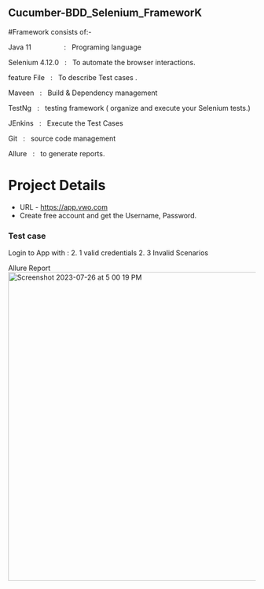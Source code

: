 ## Cucumber-BDD_Selenium_FrameworK

#Framework consists of:-

Java 11  &nbsp;&nbsp;&nbsp;&nbsp;&nbsp;&nbsp;&nbsp;&nbsp;&nbsp;&nbsp;&nbsp;&nbsp;&nbsp;&nbsp;&nbsp;&nbsp;:    &nbsp;&nbsp;Programing language <br />

Selenium 4.12.0  &nbsp;&nbsp;:    &nbsp;&nbsp;To automate the browser interactions.<br />

feature File    &nbsp;&nbsp;:    &nbsp;&nbsp;To describe Test cases .<br />

Maveen           &nbsp;&nbsp;:    &nbsp;&nbsp;Build & Dependency management<br />

TestNg           &nbsp;&nbsp;:    &nbsp;&nbsp;testing framework ( organize and execute your Selenium tests.)<br />

JEnkins          &nbsp;&nbsp;:    &nbsp;&nbsp;Execute the Test Cases<br />

Git              &nbsp;&nbsp;:    &nbsp;&nbsp;source code management<br />

Allure           &nbsp;&nbsp;:    &nbsp;&nbsp;to generate reports.


# Project Details
- URL - https://app.vwo.com
- Create free account and get the Username, Password.

### Test case

Login to App with :
2. 1 valid credentials
2. 3 Invalid Scenarios

Allure Report
<img width="629" alt="Screenshot 2023-07-26 at 5 00 19 PM" src="https://github.com/PramodDutta/CucumberBDDSeleniumTestNG/assets/1409610/3d2a1c28-5fdf-48f7-a07d-35cb85e3997e">
